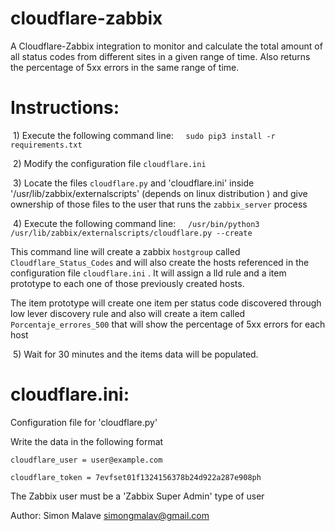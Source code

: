 # cloudflare-zabbix

A Cloudflare-Zabbix integration to monitor and calculate the total amount of all status codes from  different sites in a
given range of time. Also returns the percentage of 5xx errors in the same range of time.



# Instructions: 


 1) Execute the following command line:
    `sudo pip3 install -r requirements.txt`

 2) Modify the configuration file `cloudflare.ini`

 3) Locate the files `cloudflare.py` and 'cloudflare.ini' inside
    '/usr/lib/zabbix/externalscripts' (depends on linux distribution ) and give ownership
    of those files to the user that runs the `zabbix_server` process



 4) Execute the following command line:
    `/usr/bin/python3 /usr/lib/zabbix/externalscripts/cloudflare.py --create`

   This command line will create a zabbix `hostgroup`  called `Cloudflare_Status_Codes`
   and will also create the hosts referenced in the configuration file 
   `cloudflare.ini` . It will assign a lld rule and a item prototype 
   to each one of those previously created hosts.

   The item prototype will create one item per status code discovered through
   low lever discovery rule and also will create a item called `Porcentaje_errores_500`
   that will show the percentage of 5xx errors for each host

    
 5) Wait for 30 minutes and the items data will be populated.

# cloudflare.ini:

Configuration file for 'cloudflare.py'

Write the data in the following format
```
cloudflare_user = user@example.com

cloudflare_token = 7evfset01f1324156378b24d922a287e908ph 
```

The Zabbix user must be a 'Zabbix Super Admin' type of user








Author: Simon Malave <simongmalav@gmail.com>
